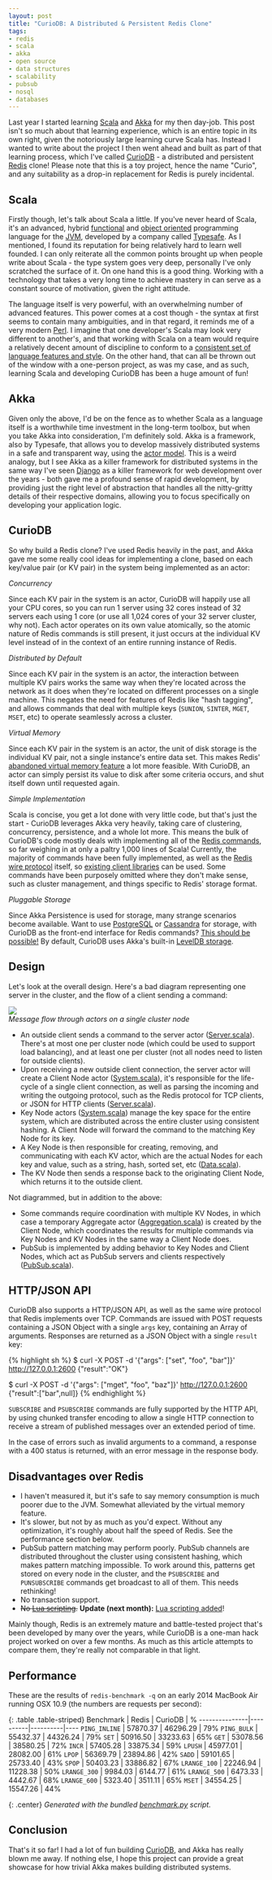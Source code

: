 ```yaml
---
layout: post
title: "CurioDB: A Distributed & Persistent Redis Clone"
tags:
- redis
- scala
- akka
- open source
- data structures
- scalability
- pubsub
- nosql
- databases
---
```


Last year I started learning [Scala][scala] and [Akka][akka] for my then day-job. This post isn't so much about that learning experience, which is an entire topic in its own right, given the notoriously large learning curve Scala has. Instead I wanted to write about the project I then went ahead and built as part of that learning process, which I've called [CurioDB][curiodb] - a distributed and persistent [Redis][redis] clone! Please note that this is a toy project, hence the name "Curio", and any suitability as a drop-in replacement for Redis is purely incidental.

## Scala

Firstly though, let's talk about Scala a little. If you've never heard of Scala, it's an advanced, hybrid [functional][functional] and [object oriented][object-oriented] programming language for the [JVM][jvm], developed by a company called [Typesafe][typesafe]. As I mentioned, I found its reputation for being relatively hard to learn well founded. I can only reiterate all the common points brought up when people write about Scala - the type system goes very deep, personally I've only scratched the surface of it. On one hand this is a good thing. Working with a technology that takes a very long time to achieve mastery in can serve as a constant source of motivation, given the right attitude.

The language itself is very powerful, with an overwhelming number of advanced features. This power comes at a cost though - the syntax at first seems to contain many ambiguities, and in that regard, it reminds me of a very modern [Perl][perl]. I imagine that one developer's Scala may look very different to another's, and that working with Scala on a team would require a relatively decent amount of discipline to conform to a [consistent set of language features and style][scala-style]. On the other hand, that can all be thrown out of the window with a one-person project, as was my case, and as such, learning Scala and developing CurioDB has been a huge amount of fun!

## Akka

Given only the above, I'd be on the fence as to whether Scala as a language itself is a worthwhile time investment in the long-term toolbox, but when you take Akka into consideration, I'm definitely sold. Akka is a framework, also by Typesafe, that allows you to develop massively distributed systems in a safe and transparent way, using the [actor model][actor-model]. This is a weird analogy, but I see Akka as a killer framework for distributed systems in the same way I've seen [Django][django] as a killer framework for web development over the years - both gave me a profound sense of rapid development, by providing just the right level of abstraction that handles all the nitty-gritty details of their respective domains, allowing you to focus specifically on developing your application logic.

## CurioDB

So why build a Redis clone? I've used Redis heavily in the past, and
Akka gave me some really cool ideas for implementing a clone, based
on each key/value pair (or KV pair) in the system being implemented as an actor:

_Concurrency_

Since each KV pair in the system is an actor, CurioDB will happily use
all your CPU cores, so you can run 1 server using 32 cores instead of
32 servers each using 1 core (or use all 1,024 cores of your 32 server
cluster, why not). Each actor operates on its own value atomically,
so the atomic nature of Redis commands is still present, it just occurs
at the individual KV level instead of in the context of an entire
running instance of Redis.

_Distributed by Default_

Since each KV pair in the system is an actor, the interaction between
multiple KV pairs works the same way when they're located across the
network as it does when they're located on different processes on a
single machine. This negates the need for features of Redis like "hash
tagging", and allows commands that deal with multiple keys (`SUNION`,
`SINTER`, `MGET`, `MSET`, etc) to operate seamlessly across a cluster.

_Virtual Memory_

Since each KV pair in the system is an actor, the unit of disk storage
is the individual KV pair, not a single instance's entire data
set. This makes Redis' [abandoned virtual memory feature][redis-vm] a
lot more feasible. With CurioDB, an actor can simply persist its value
to disk after some criteria occurs, and shut itself down until
requested again.

_Simple Implementation_

Scala is concise, you get a lot done with very little code, but that's
just the start - CurioDB leverages Akka very heavily, taking care of
clustering, concurrency, persistence, and a whole lot more. This means
the bulk of CurioDB's code mostly deals with implementing all of the
[Redis commands][redis-commands], so far weighing in at only a paltry
1,000 lines of Scala! Currently, the majority of commands have been
fully implemented, as well as the [Redis wire protocol][redis-protocol]
itself, so [existing client libraries][redis-clients] can be used. Some
commands have been purposely omitted where they don't make sense, such
as cluster management, and things specific to Redis' storage format.

_Pluggable Storage_

Since Akka Persistence is used for storage, many strange scenarios
become available. Want to use [PostgreSQL][postgresql] or
[Cassandra][cassandra] for storage, with CurioDB as the front-end
interface for Redis commands? [This should be possible!][storage-backends]
By default, CurioDB uses Akka's built-in [LevelDB storage][leveldb-storage].

## Design

Let's look at the overall design. Here's a bad diagram representing one server in the cluster, and the flow of a client sending a command:

<em class="center">
    <img src="/static/img/curiodb.png">
    <br>Message flow through actors on a single cluster node
</em>

* An outside client sends a command to the server actor
  ([Server.scala][server-source]). There's at most one per cluster node
  (which could be used to support load balancing), and at least one per
  cluster (not all nodes need to listen for outside clients).
* Upon receiving a new outside client connection, the server actor will
  create a Client Node actor ([System.scala][system-source]), it's
  responsible for the life-cycle of a single client connection, as well
  as parsing the incoming and writing the outgoing protocol, such as the
  Redis protocol for TCP clients, or JSON for HTTP clients
  ([Server.scala][server-source]).
* Key Node actors ([System.scala][system-source]) manage the key space
  for the entire system, which are distributed across the entire
  cluster using consistent hashing. A Client Node will forward the
  command to the matching Key Node for its key.
* A Key Node is then responsible for creating, removing, and
  communicating with each KV actor, which are the actual Nodes for each
  key and value, such as a string, hash, sorted set, etc
  ([Data.scala][data-source]).
* The KV Node then sends a response back to the originating Client
  Node, which returns it to the outside client.

Not diagrammed, but in addition to the above:

* Some commands require coordination with multiple KV Nodes, in which
  case a temporary Aggregate actor
  ([Aggregation.scala][aggregation-source]) is created by the Client
  Node, which coordinates the results for multiple commands via Key
  Nodes and KV Nodes in the same way a Client Node does.
* PubSub is implemented by adding behavior to Key Nodes and Client
  Nodes, which act as PubSub servers and clients respectively
  ([PubSub.scala][pubsub-source]).

## HTTP/JSON API

CurioDB also supports
a HTTP/JSON API, as well as the same wire protocol that Redis
implements over TCP. Commands are issued with POST requests containing
a JSON Object with a single `args` key, containing an Array of
arguments. Responses are returned as a JSON Object with a single
`result` key:

{% highlight sh %}
$ curl -X POST -d '{"args": ["set", "foo", "bar"]}' http://127.0.0.1:2600
{"result":"OK"}

$ curl -X POST -d '{"args": ["mget", "foo", "baz"]}' http://127.0.0.1:2600
{"result":["bar",null]}
{% endhighlight %}

`SUBSCRIBE` and `PSUBSCRIBE` commands are fully supported by the HTTP
API, by using chunked transfer encoding to allow a single HTTP
connection to receive a stream of published messages over an extended
period of time.

In the case of errors such as invalid arguments to a command, a
response with a 400 status is returned, with an error message in the
response body.

## Disadvantages over Redis

* I haven't measured it, but it's safe to say memory consumption is
  much poorer due to the JVM. Somewhat alleviated by the virtual memory
  feature.
* It's slower, but not by as much as you'd expect. Without any
  optimization, it's roughly about half the speed of Redis. See the
  performance section below.
* PubSub pattern matching may perform poorly. PubSub channels are
  distributed throughout the cluster using consistent hashing, which
  makes pattern matching impossible. To work around this, patterns get
  stored on every node in the cluster, and the `PSUBSCRIBE` and
  `PUNSUBSCRIBE` commands get broadcast to all of them. This needs
  rethinking!
* No transaction support.
* <span style="text-decoration:line-through;">No [Lua scripting][lua-scripting].</span> **Update (next month):** [Lua scripting added][lua-added]!

Mainly though, Redis is an extremely mature and battle-tested project
that's been developed by many over the years, while CurioDB is a one-man
hack project worked on over a few months. As much as this article
attempts to compare them, they're really not comparable in that light.

## Performance

These are the results of `redis-benchmark -q` on an early 2014
MacBook Air running OSX 10.9 (the numbers are requests per second):

{: .table .table-striped}
Benchmark      | Redis    | CurioDB  | %
---------------|----------|----------|----
`PING_INLINE`  | 57870.37 | 46296.29 | 79%
`PING_BULK`    | 55432.37 | 44326.24 | 79%
`SET`          | 50916.50 | 33233.63 | 65%
`GET`          | 53078.56 | 38580.25 | 72%
`INCR`         | 57405.28 | 33875.34 | 59%
`LPUSH`        | 45977.01 | 28082.00 | 61%
`LPOP`         | 56369.79 | 23894.86 | 42%
`SADD`         | 59101.65 | 25733.40 | 43%
`SPOP`         | 50403.23 | 33886.82 | 67%
`LRANGE_100`   | 22246.94 | 11228.38 | 50%
`LRANGE_300`   |  9984.03 |  6144.77 | 61%
`LRANGE_500`   |  6473.33 |  4442.67 | 68%
`LRANGE_600`   |  5323.40 |  3511.11 | 65%
`MSET`         | 34554.25 | 15547.26 | 44%

{: .center}
*Generated with the bundled [benchmark.py][benchmark-script] script.*

## Conclusion

That's it so far! I had a lot of fun building [CurioDB][curiodb], and Akka has really blown me away. If nothing else, I hope this project can provide a great showcase for how trivial Akka makes building distributed systems.

[scala]: http://www.scala-lang.org/
[akka]: http://akka.io/
[curiodb]: https://github.com/stephenmcd/curiodb
[redis]: http://redis.io/
[functional]: https://en.wikipedia.org/wiki/Functional_programming
[object-oriented]: https://en.wikipedia.org/wiki/Object-oriented_programming
[jvm]: https://en.wikipedia.org/wiki/Java_virtual_machine
[typesafe]: http://www.typesafe.com/
[perl]: https://www.perl.org/
[scala-style]: http://twitter.github.io/effectivescala/
[actor-model]: https://en.wikipedia.org/wiki/Actor_model
[django]: https://www.djangoproject.com/
[redis-vm]: http://redis.io/topics/virtual-memory
[redis-commands]: http://redis.io/commands
[redis-protocol]: http://redis.io/topics/protocol
[redis-clients]: http://redis.io/clients
[postgresql]: http://www.postgresql.org/
[cassandra]: http://cassandra.apache.org/
[storage-backends]: http://akka.io/community/#snapshot-plugins
[leveldb-storage]: http://doc.akka.io/docs/akka/snapshot/scala/persistence.html#Local_snapshot_store
[server-source]: https://github.com/stephenmcd/curiodb/blob/master/src/main/scala/Server.scala
[system-source]: https://github.com/stephenmcd/curiodb/blob/master/src/main/scala/System.scala
[data-source]: https://github.com/stephenmcd/curiodb/blob/master/src/main/scala/Data.scala
[aggregation-source]: https://github.com/stephenmcd/curiodb/blob/master/src/main/scala/Aggregation.scala
[pubsub-source]: https://github.com/stephenmcd/curiodb/blob/master/src/main/scala/PubSub.scala
[lua-scripting]: http://redis.io/commands/eval
[lua-added]: /2015/08/08/embedding-lua-in-scala-with-java-oh-my/
[benchmark-script]: https://github.com/stephenmcd/curiodb/blob/master/benchmark.py

